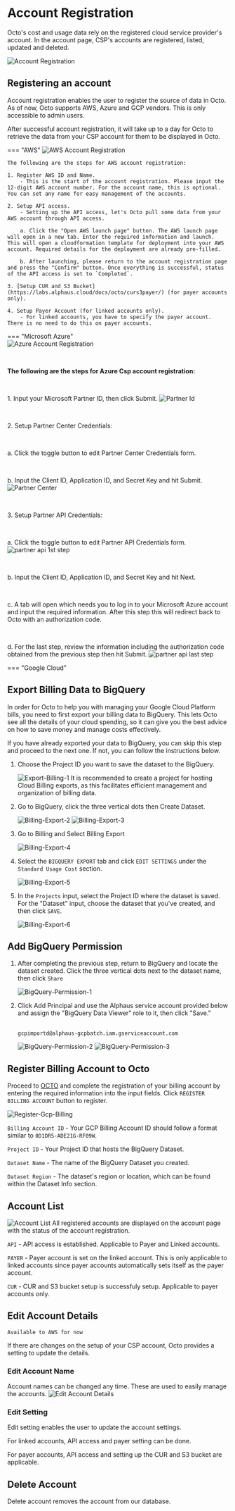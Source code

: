 # Account Registration
Octo's cost and usage data rely on the registered cloud service provider's account. In the account page, CSP's accounts are registered, listed, updated and deleted.

![Account Registration](https://lh3.googleusercontent.com/drive-viewer/AEYmBYTLM5YNrA_zbqxqIVvZ1tjs4wZB-MERQiUAI7sKPqxWAuHBChlD3YnxMAbbQMlEBZAM8JPvZaYmQqU6ja1UNMIjYDlcpg=s1600)

## Registering an account
Account registration enables the user to register the source of data in Octo. As of now, Octo supports AWS, Azure and GCP vendors. This is only accessible to admin users.

After successful account registration, it will take up to a day for Octo to retrieve the data from your CSP account for them to be displayed in Octo.


=== "AWS"
    ![AWS Account Registration](https://lh3.googleusercontent.com/drive-viewer/AEYmBYT1LhwmtZZBayUETNbqFOowbNMytIljtocEpHFZGeBqZf1mElpOV9Xwl4zMbKZxdTRudRMcS7vKlkLJUNmSjiTTUBl8yg=s2560)
    
    The following are the steps for AWS account registration:
    
    1. Register AWS ID and Name.
        - This is the start of the account registration. Please input the 12-digit AWS account number. For the account name, this is optional. You can set any name for easy management of the accounts.
    
    2. Setup API access.
        - Setting up the API access, let's Octo pull some data from your AWS account through API access. 

        a. Click the "Open AWS launch page" button. The AWS launch page will open in a new tab. Enter the required information and launch. This will open a cloudformation template for deployment into your AWS account. Required details for the deployment are already pre-filled.

        b. After launching, please return to the account registration page and press the "Confirm" button. Once everything is successful, status of the API access is set to `Completed`.
    
    3. [Setup CUR and S3 Bucket](https://labs.alphaus.cloud/docs/octo/curs3payer/) (for payer accounts only).
    
    4. Setup Payer Account (for linked accounts only).
        - For linked accounts, you have to specify the payer account. There is no need to do this on payer accounts.


=== "Microsoft Azure"  
    ![Azure Account Registration](https://lh3.googleusercontent.com/fife/AGXqzDlaEPU40RTOAIm3zoDyfyEKNlwTPxhDSkJMlKJRZlM-q8I57ni710BHfxvpwrZ6-o3poT-16sLTdV9TMXXpv5V4E-VxoP4T5NiCECAlUFVRropPVM52t-IkogUR73I3SuIBLAjZhKogL-DzwaU_i95fZI-lyZpKS_SJRSzgZg8nqEtegOziLvE33mSuYw6mxgDX08XypfLUbrRHKbxSzgTAWekqkjcNPT8d9B915Hrg6CchgS-vF1ZH7w9wQ1gC0FbMIYFdRXW29s7uY_ysEveP7K4hEXCF5ph35TijuIN8QtCSWzQARn9bck4gbbhvLEFQwR_vdm409kTZz9da-Fl7go967jvNZqVR_FLZUw63YRDJKH84Atn7Oaw4o2ngcP0lZOg2_-AfucbtOQmptuvDKqwjIjURlzTEAL-UQZTtNvZqOMo3cv_-16HAB2Ht86nObjuZr1JndY0Rhip0UfC-9L9EDxNhxSNdEXK0e0O58RJaV5HpQIG7CNKEQv1kJ1w5TYbqclUA7JEzqI5GU7JrvaGUWISg-IA36EeLpsvPQ7_1BiG3aDPt5yPN7D-M1hQCgY617KGlJ07mRlsvdWaYXmGEkBcHbpWwjDT3tI0BsEYecY_AE-NhciwLAq5dcWphqQSZqrS-QsFQPIXWiHCBI8-NJWiOYfezdQJ_1HpIQ-puTT-pvtrQu5x2q0VqQjZ7-kdfSmaKhnriI_BFqbzlyEh30m7I1-b95wOf3S75LY3Z8yg0bzy37FURN8qLWksKuKPBJnokGcqhFWiro6ag3vnmSLugmxFqlZv7KRe16yZ-ATaOocF3X-A7-XDlPgdtv8g5c7s6YZ8uWQHGbLui9dnWKV1uoC90i7CpBVnQ3y0i2SG205MYJI330Tp7Hb3TJsZ0GjFR_RACq76VA7a6xEzcRnN2Od7b5qD42oUUqrcB1xx-x8utKBlXeRd25ERYZ3A4Qyhq1PvtmGlM2HsqHzd8Nby-CG4sCet6197T0QJeKFYq0H1kOQaVX-KKeDnnUpgNgwXyrYXk_mKP-SzaP47EHkXxDqkFl-pB4XfESE2vHZbkdUqcWiue9pJJgLG7t6-ptm0zgOElLnDdvJj4YzFnPQ1joqodJEeb6a8GdAWX-71mqPyQ3JfVIs1XFB8ELiShCRoTgD9cAFhIayJWsRrSulN6tuYWc7sXuTvqac4qt7-h6mLa2acN8zNr2z0v9wBKuAobNeLDevLXb4t9WYYFiBX5AX6kyNYDu6oNGkDfOqHK9jGwxCHP0-hnNIXriCk_9joB1GLZ7NqsX4Fbw8IwhW7ZPNMLopBfPw_8-1epP5UyEE9so58eBhX5raeuekUcbRQsXJxcBaq7QOlMisOKVs5e4MqqQBvsO7YwpSah3NxZDuIfvEC3mkJmI-Xj8qukA6rLZW_Op66IchYXAC86fhXJbPtrEFFKCKEjZ-61U8urMEiXPTS02pvN5oJxBTtoBQJYd9ilf59bLMCgbDCfHGO6XaeS6A2zjVFSHPhBiben3QhotkaOOVrmrBORDSjSSRyMzVQ=w1870-h959)
    <p>&nbsp;</p>
    <b>The following are the steps for Azure Csp account registration:</b>
    <p>&nbsp;</p>
    1. Input your Microsoft Partner ID, then click Submit.
    ![Partner Id](https://lh3.googleusercontent.com/fife/AGXqzDlYOT6I8knCl8UPOZ7vpvsAsVXwnsRdkDVEcYeLaHhxMoVNWzAKmRMDB3rXT-n_ECJ7VgvBXQVuzkR4vzZOZHVAVJ-P6Rt7S8L17ePifku7qW5_SavgWQCRIjjKwPNn2l2TDdlVq3MLl4oXdagr-Xd3V5IQfuaC37IvUEH1vOFEl5nLCOlFIuAszJVYTn1g4jH7_2khG5tSlkcknwRil0vwsz5ylN3jrVgkbdUEPxfkYTLkgGeVqZ3dCUxFGWX2BXGrf4YNeAStORFb7Cw4Aqa3SNnuArs0OqZ7P150209KfENbdE38jObXGn9YchjI5C5C4ZgipBklR97TzBYsDKZfnqw_tGQaDAlB_7iJosq7tiXvw8FeWDSkt-p0R0_AtYnJkVf5I6sgLq01ebBJN4xx4-iMs0Q0cAdCwDkP6llQv1-wVKdjdXJ82xGU1L_94wgj5noT-DwDwXl5Yvc09qiV10KiNZqo3xvGC9Z4dOtH6Jd8ce1CTf2LvRR4TfoPFPBwDAGMNy3cktf-QMK86yJKAdH1FPZY0eGiRSAuxTL_ojfqxwDNUCIDtsBc1a-MlDZYhVepnb_Z_9x6Yi43A8rRykPmFnfVoJsLdLq5e5tmQ-V1RoQWWXaAebD30dBzgfTENYK39Lg0umLkCWqRYNdy7ulIhdCbcaBz6IL8yBv8YP5Uk_zht0fQjvUIDBk7DGYawz443WxeV1xRrXaYClTqXJHTaaApKIrO-58Rh8tF4xR2Iq0wQFWiP6cjA-esgpSAiaJzrGp8KmtgSF40oKTPmRc4eF2SzchzxQOK8g5o10LFThlyK48NlqQxp86uxiY2vVH8ah_b-rHYvlxhjNvKPaaBACVdntwCkD3Cx6MS8AmTXqm_DUGrfgrK5cWpezE7W216255-bTuRnkBV7WppdrfWew0pNqfDfYZQc04p5raMQLw1KAuDoLGHOk02Vapx9fFBAtD5HqyYg5Ai6k_0k6rkbaKHAxhQtgbRhFQiTeqxjPY0ea5MN1v-kXiA1rNcqdW1T9TASHOeriBC-d0heLLvFjxEHcHXXBaYG8CqxpQuu9Vd0l7EipsBcjfcBgOQmPoD-ehZtj8XHSClJ0HGl_vuq_9F-wAzhdQZLkSMYptuRY3a47jk8QfXqYMTz19qGu3Umf7rHgFXWTp5w-lqiwQM2ozdLf1fDauW2SMIrei2GtJ26Luv7t02U0akiuHdkG_x0Bp6uvHptAhPTimqDbZe7CA2oQgiqCFzUU_EvXj7gdA6axlDFAiqvTblVuXNp8gUTgMFyfmpnoaoEQQDc08PriJYVpV3R91Yup-woYqm6gulLhhTRpkMM_EQGZ3ODlcR8b9N6KLMUVaqisw9umR6bu4T47O6-hZ3MfzP_nRLPfv3U1YnzgRRYvWX8kcgOC6qJaO6wvGfz91LMxmQ7dZynUoWt5KqYBIWMlbnZI99Vk529kDf-yR67bqvgWuROeYob0W68H9ZFFokmEizDevSWk6sLfLKQdS_qt4yPl1ky5SWu3epn-j3JnkPkOyqrXb5J0jmZGw=w1315-h959)
    <p>&nbsp;</p>
    2. Setup Partner Center Credentials:
        <p>&nbsp;</p>
        a. Click the toggle button to edit Partner Center Credentials form.
        <p>&nbsp;</p>
        b. Input the Client ID, Application ID, and Secret Key and hit Submit.
            ![Partner Center](https://lh3.googleusercontent.com/fife/AGXqzDnNgTo-de55bHAR1A2Y3PEbAFVaZPMspQrIUCqejZ7cgcpsdu5tcoArXkZzg245OWq3e_6mG1-zhyAxNTyvEm2hlKEXKVT8SyQOfoI952yDCM-347Z54rcfSc0z0Ot3HxtQ5xP7Z-X1axKEMWUN9nAHRCTmRjmhxEV6KhHJRd7reNOuiADgrKG_YKajruhyLnU1Ejfnf0bQcsqgbCSnM_rUpd6D5vg3vdIYioTsbsjQntWvUsO0-UiXN0-QCNPBAxDF_xh6LuWny1zSqRpZoJqrwZ4o67xFwFS7pAULa77j1SZke5I4yPpDMSULoyPlAGdyOCUanOQzEA5zlSjc3k2HtUo1TxF_ENZuKAJcNvsNuzKANteYXR7Bq-OwvHMHxPENbuHepdiHEr67Qim3S2pjxczwUgN93ZIcpYJ1OZp8HJH7h9XFuJnaJNBqHiz7N5HbcPamNknjt37NAvfgwR78xJngD4AwTgKKgCOejm1EEEQkv2RO28PNyAgzkOgOn_zfBkuF3BGA5fYMOq4hxdFwuVsm8lcmBiqa_PkcdMJKZ3mn9m2ZogSiHDGt8vmopCXolFnENHTbKjAk9jOpcpgKYp1FudpTIPO-tlk8uKKFK-iSbMy3uoP6gVmjCiDa1IyBSIdPISCAiXN0TDMrldZ5QGDwNF-YzL3uMvInNUs1ReLdYkeorhjDxJd32NZa6iXELogIN8gYCkbLxsCcVmi7V6W-RdI8aHDPRdi9i10nWBh8TfJPJEbJVc_9VeRy-grVv0dWfWUi7WMUsAfe9QfGnQ2cmcUK1K575ecRZ2tq681te199e9_1ysY6Bdi04AirYxREbNJZ_p6OH6uOA0LVU5NdcJ66QsuJy71AQJldteJQwDXCE1KT_5e33eYi982fNOQkrkMb3SP60qLxzHWy-HHsbnvEGjzSDZV8NibuzAHi6LocNZLoJfbiWAT2Uz0Ms54kn_nbUFLMeTylPmdt07GYVNABjnABFyigAchJjUfwMEvPlVozeRgsoopt3SAFryCaE3jAD_bayvMiBIFZgC-S3VfJ0PdCxGb4PmUurdr0F8szUXJv2hRWKbgMGtoPPTKTIW9IyoUudEjYICuNkE1KaYMa9TDs492y86q6dsv3T8VEju9Bb4JsVCRXg2M_0jvCIHJuOmWBpwCqKhq2VjzLg1JzybSz9GyeeDXTdBFiehjJDHUJ-szw-FpopvVudth7cb-SjvKqq9oD7DgIkeKNF3zUT5IlF1VXdQ7hi2ChUqDGQARPQIWihFQsIaJLKN2SyfkN9Y-FFsMzgE1hDfsXwGlcZfWZNjUOkk4iKChG70KCGmIyji0cM061keFkREeMmWXXa_ZT4_ukEW1sSN9vz0d7FRCXF3POnTXJ3GEfcbvR4BsrpB8jKF_GhXLyF2P1HK4w3OnQxV-v1rquwrimvRuuVGcnP1TiifC5Cqgzg7aVI_HKpmyRQA0sUNKQyFKy38Up8apPdwOU60pkk0Sg3dekdDeDcyVoRJiob718hjFGMmriSSQLz94OKS7CMB5Q-vr_-8k=w1315-h959)
        <p>&nbsp;</p>
    3. Setup Partner API Credentials:
            <p>&nbsp;</p>
        a. Click the toggle button to edit Partner API Credentials form.
            ![partner api 1st step](https://lh3.googleusercontent.com/fife/AGXqzDl13yjW7Qhf0I5EC16YYLIAyQOzRPO1enO6Sldfkl1I2ZzAKUphX78kxjsrZ68XcCvkozpqvWBabpjLn25578EbFl01wq2m2oJSNG-96EEOcanHg4Y-XrtjwzopvQu7tiSQaU7v5CuI4Gke6lf4piXxQsYGuHTCQ7HC5vCia-1dn2C--lrkvJyl7fvTutNfHJBQoXNwjQYyvhTbzHYV5EnyvspoPTNyQ6_HWWy9I1Kx7eRBqWnqdGgZ5a503bgMfp770GCARjbIYHi7dX-duqFaKN802pzGfuIJwViUAEEHJh74WKDsGPaN5uoZQvKBPFq-3EXH31lFUYFe1-Zhto9imBiv7FxD_JqnrEGQq_Ee0CNkcxgxrj8RWNTDdRP1ni6oL997mo2AsRZEXHE8s1chSWT0Pj6HTSL3kBHnS1Ax2PfxWaUOmd8bIs4Q2M8UxNhRiTFb__ZoUj4zt7TeML3RDJfB9zVj4akh14AhfYsc5qPyt9lriDP8NqkOmg7zg6g8sUf3ns3mAQA0Vleo6GXiVzozr3NJX9lz6oBLWoWm-ocXJ_oSFwPL-j-gicHflCeDjxCuNRF6t4jw8LuXtE1qthOjfDlSY3cfBrhUQeYZvrpshboFWrRxSQhVckv9e02FwQhe3tO5_mHMN0GMdvUQtaKnD8uNhBEkRiAgYxRt0CINvx197v12mseZ40XgEafsoWl5K3r_2EFBgF8LZMG9uxsYm9ncHNgCZuytigIVrKt8MlG4hKJmKMsyLVtLcGz4W5k0j61_Z3qvn3O4nxLYcehHTY18wIpnURn5gXTZA_dW0dYjztDnShuGQQzptw6FS86IYknzUsTrY0OzuZFsG7iQ_TwwMsLSgAuypw6m-ht-7pNZa4lAdy1xnwDi3Ciw6H53bm5Ix-kbROhCS4M-qwiNdEW2Tnec19JHf8aqSPC8nLqQtqQVfeEnit47XJ7132Y_3xy1KBR_POXODkJWjAgmLbRADFn1phEWOvrcsQCRABIvakzkIi-Aw4WJqpFer_ZnhfkgY57jLEkdtK9EsV-zeWOhgMgt8e06xvL-Pcgntsib0iLPP77NofraNYC3gfJTNENCWMb3-KswkCUN4o1UVxGSK6J-ZDaOZnrhq12jiKnfYGrlYPBfvARftAJC2Lrfi5xfhSyoaFQnNWcYYKVbAKQEeKRgbWOQhJbysRyQg2f46ZWoAs5UXoXcALNZfBQg3B8JKHarWt5SdHN7irwryn6IAqfrGBbIIWG04MGQ7Ikuuj2KRDMToCO282XcuGVpbcQ5eaxLZM8BrnIIjj0TU18gSpwrzD6bku4JntW0h9ZFIkHDiqpcdwV_n_C2VQ5M8sDZ3WsJSYLQRMSXL2riAA6rgExuhE7hmCU-epkchPqrfZe_gcjv1rmc9Ug-YdReC2yyByC2jD9k1suxUU3qNZb1LQJGLqSw4DlQXhCeukxd2pYK33IDdXQiDMoD966U6r2PgHekYcYA9x00nqtYIqNY30biFvN1f0mklkxeEGzmoYreviVMA1W07ywN8jQKdyA7zlA=w1870-h959)
            <p>&nbsp;</p>
        b. Input the Client ID, Application ID, and Secret Key and hit Next.
            <p>&nbsp;</p>
        c. A tab will open which needs you to log in to your Microsoft Azure account and input the required information. After this step this will redirect back to Octo with an authorization code.
            <p>&nbsp;</p>
        d. For the last step, review the information including the authorization code obtained from the previous step then hit Submit.
            ![partner api last step](https://lh3.googleusercontent.com/fife/AGXqzDnCFFhjXw0_88U14caSxX3LWSELh5zXhS0KUkevE2AucdeLRhEjI1EhCHorBbfOlj066Q67e_-Pu82ZxWTr77ibrYTJ20Iy44uKXoPhQ_6vbr9K6BAcJFjoKxAMjc8O_ZfF8Yehjzr20hbLppkZd2RuVF7x01C6i9EX5KHurwg3ZXFsdrVACqwX5d8UyUxxYvbqkil3WqD7HTEz-VongsKSunsQaymctI3teyK04wA3opKE3UVavFmEWQU0O8P5S9hpf3vCZbhbgsv7vG5M6-w8h6inZpyGq6VQpIiEez6OZ6R5uzJysCuLUf46rykkmAPWGHSAVI5omIVPC6zxLLCw4cKOP-n4Fb0kQ6s-ZaH6ZyLZiGqGZj8Zr5323vcrl2g82D23Qq7AvbxxCwuUwKUx_ZvVrUm_8zpaTYXsDNriMcl74pd1rbJmfd-niWVmHFJTfazYHX7pI7TIBd3zuK9XSJIWcqB6j4NbrSQFfLDPCCiMKeRnXFc-qoxLDIPRdKvSNHSrZ276ieJAj8sFRe9vwAnEuPCYMMZJrijlvcWFA9emUW--PcWJujfnTOC9tsGd4PPNP4xvHrOTbOb6euW81s2soE0YBhQlMlZTVXdnkNJaw01Fx82vwfxhit5PJlGrCSJgK3Y4h4yiVSagedmQxiOQLabWaaSA51ZQU1BCatHahKUZoEbYTRZVDkNBJd0ELk75yS6yFWjDPkltk5vdJmhJQe-ErT1A7LCoE3NJBiUmKQQ7AkMhahX8jipMIKVc2HdntA0DgfmLdxRHfMPdfe-OUkXBa_92wGPZms_RyEZrwBi55LFXDBUT8koly2UwflWwNWqGXYKmP1xrnubf0kltIepebQVg7xBloUKe0r_MjBcOO4c3gZiFoEZLUigV1QemTo-9rXMobyY0v1pOKX9t4V_n2WCiqs5GsUBxH7y9DuJuGBB74bMDSknGBAkKxlNoj_ykYa4DMy_Wz1isZl53nPGNGiYq0xq3seq61nJYapw31iFehG1rCk61W-SSgOJrG24P17v9q8y0BgpNFhXepoa3tlk_WRMp5sTeCW3qtJIpHOPCs4RIp_lNdc7Et6wUNpsMagrFPQJM7szNmmlmWK-cjFsCtDZ2QFPEZIfdw7lHLtKn05wfxpLG68E5u2a09RWGveaBKrbZk8TZKiPjIbhfdiqbGI56dXyTfWeK8TwPuQaPQStBI6XAUxGjSn2olkLCUz5zFLtKezwbOT9sWS2hwIRcvzolbIHCAtSe66iXggbONCtH9gRM0otmFURdwKJPeo9Su-7V-8JfXIXl2BE-EE85YyRfptb78LHuLuZXKYICf_CMdDeX1oIkgc3cWFQSiNCtDLJ6n53B0GArIDQ54H5rX6GFVXEo8nx8N4bSxDt6ljRX-bLbvm-BVTumKBea_143ve9pfXKSnai_jV4TZM6XtoyzDrE2Q0Z3JE2si7zdo78wJYcFLoZfkLAOEJd5GWwENQXozInSt1j4mKdwrkB7kdoQDax6frg_QTXJwCChNiwmyJxzj2W6ken9mRfGvQU=w1315-h959)
    

=== "Google Cloud"
## Export Billing Data to BigQuery
In order for Octo to help you with managing your Google Cloud Platform bills, you need to first export your billing data to BigQuery. This lets Octo see all the details of your cloud spending, so it can give you the best advice on how to save money and manage costs effectively. 

If you have already exported your data to BigQuery, you can skip this step and proceed to the next one. If not, you can follow the instructions below.

1. Choose the Project ID you want to save the dataset to the BigQuery.

    ![Export-Billing-1](https://lh3.googleusercontent.com/fife/AGXqzDn6H8an0vg99tzJA3cPtoosPOC1JFuX3vvicKF70IevOFBjT4yynOXtvXJ7y-M-RUGC1nOWY3iqC5WVrbYwB_9VgPvFVwpHbrALhwLS1xGCXft5sWZluuTm1twi4p3PHWKw9FjH96Jy_c-TsLhL5rCX6oxYn0VFdxBAcjz2nSKO-bnF9MZ8kN_MVK7o602teGwGoypcXU4kkphMVH6gfdri31DsRRshLfBbkOtbtL47J0BfmWPM-e2hiDEDRhGJTMwbDBPcaNehYfF7YyIlDMb3VQSzk1unZ8HYx3UvtOpUWS_f08wteg8uFZPjG9PgiF8qXDo-UYugBFDYFnCUUZoI95n9DOH6DEf3Ygc1QhtuPT003PdcJfUKBQDIcuiG34swQ4IN3sdNQpJ2uRDmrly2855u2d8MwI8j85rbsH5IxuQM6tmAUlNdN_m6FV06dsalUKxe9DxvLuP_1GUkpd8HJWpig32mySlytr2ZyQFMkOIZr5cpNZzjcFbTT4dH8U5qiDSf_XjZQlWn7IVBrXSuGE7FRnuqa1TpUNTKjncbCnA3UlV_LiHu4fuMV9Ey5XcLmb79xeLvCMlMFYLc6WonHxXBEK0ile_GvncqHyu-A3ybklGAE5TY9Wll5evbop9Mqv_rmCnJsTcLQ_12fYyoJdb96SZ-H5YT9rIM3rgb4SKZkC-nGo3zlXuhiKuIEoHKGlJLKJtdkoTQTul28njsGVYTXkqgWkVQn_3-EtDxB2YfS93tmIZWIYq91JTCSfL-OpeGhSFSm7elCTxxDrrOmu5IhHf_wv6oMSB3WLmGgLdq13jiwD13xFqQMF-ZLBMV-huynuWQOSM3f_sc-nTDwgNlMT3uMjy88MZtAK9A-WrfIvb7Nrog_1DC3pgap8FCkONWzUFC0ICup93BqvOfqi54g6oOKmfXaJfK4nVPwKy3o1AaGPE6UrQTwZQGupEz1c_A_c7RlbXlBblOTyDE8xeW27WK_KV6EryfjCtb3ZxEQHTdyPX1UCYOKjSBFue3FaaZ2dZJhAnZ7xmJyKOET5KtCxCdkGoGswlTmDopKE4qH3K2hOwIhmDNIdbeYGkTeCLVjFg47R-5Dfur5qlOu_-UQR1D5nJa9ay0O40HgIzKxDgDUxgJ3XlAmGJoZeXmeAuvGWWsI75Gj_KTiHjIePAAPGRf6Rxn_qBxveCmAkFkvIoCuVLB9c3_VZoSZYriVtSkw8AJf4UNsPdy-brgsgUx0VEUiZz50ZqG82MP0aq8wP2CFQt8C5G1OaB4Ob4jVVo4J7C240j4nwfbLYzUQ2hskMrC0gWNPKL-FnDoaTFfv2zrKbivxgwtqQMLl-KGpAVxh_345u9j22-TidjH39Su913lPsEuvCligP9RX-BQbCkU599b9HKwjvNxEZvlR0tVfrtv3FEZAufaz-eA1FDxgof_W4NhkCDxFFirDvUf6Je2PPMBQMuGS5XbsXoA652tVwwfSB5F4L1CrSu9BXaD5NtxFxBC7K9SFdXXS5id5BNB3lOBnJMBhhnHBT8jfkXrO1MSGYqCflKkoZyzQ3duurmdsH6Mck_InE4GPnEEt0QBFBKk7tVe38tRZVrjFY6eOSdFc2u-Xm1A=w1920-h904)
It is recommended to create a project for hosting Cloud Billing exports, as this facilitates efficient management and organization of billing data.

2. Go to BigQuery, click the three vertical dots then Create Dataset.

    ![Billing-Export-2](https://lh3.googleusercontent.com/fife/AGXqzDmC7NneL1RLHtEn0PoXGHxZsd7NRflfLW1JMsHRzUxn8MeBZvapwy66wb_Te6zdnk_lYy3uZSGoVwFUrYzPzLHj9DFTq5xp41LyxCZsATXE2LbKx9hwh8VBUiQFA_5acL1vOkaC99n9hkrrROb2qfhKQ122MpBxEolUu4CFyFQ3lSBveeLy5ySYpaNUvE1RJYALmBRy3TCMTRrfjzL2RI_JzgRiravYwVb0CZgWbEbZUqLW15OX_u15BEyJRGdyggW6cJEKmiUjJC0FfL8qZzTpfdHR8honsBjs6PKSKSB67RV9CXdawnGDlgiXvuYIcYT6fRdH8iAZDW8CIN6dcqgEarKTqx1Rz3fqKeRRFdu5WJOh_cHNoKAfTdK5NVtb_54gGtQi0givoXg57GGRxABunmGl6DbXu2CrA-JfOs4GeMDWEB7rrYi3ZkpG_MNnBc52yiel5m4SkaxfQDhta0DZPxefAV9uAG4pbvrBmTRklmtg84txl7MAVZMraNspNLjJU1vglSTiPDxZB1E0ElBEshA41EHshTO0wfUBXTO96SgSjw36jUXI96r2wEkt_l6qUdWE6DY6U3Y30AhWqq7rYwtHlHaztbSEZ1sDUJmmldDHHZ-elvsNHUmOvwl9CZCvL576Hxwz7cvT7Ya-UCKQ92kqMN6c4e-AnT735l9Yv5lpvsiKP_mLVY95A6KEH_HeyRlKm_9zsu3yOMDmNewcAQdcsU8Ltia1D1du8IFuSZUq0QHjnNZzdaQr9BZdum5fbqMjJ6Dtn4F-VWZWLbk5ZzfGCS-DLCddJQdf2XupqlDmkIBZYxJRv5k3-xWmomTTYXXH8P1ZyK41h3SrOSkEyX9s0j6foEvAqBP_Iqgoj_PggQHESoyxGgxdb53rv_8UCzerMhi4dIEAQ7_cUoTKpKhHam3ZIm9QHFWGk7RB7_cGRIprfUUgK78-l-oYKeuu6jub8FlwG-K1r1kMFy1Kgwz_C_vD2eI8rr37H2himGHK3ZPWkcU_J4GmBkqEuhO2IrDgylPzcIO_ONImykSNlv9dC_kpYikv9BZUgFwOLie2j8vYyOmUkP-j8iyQJZ_DrbmEjMSxZcoNWeHrpUcfhV4LS3Yv5q345G9VERSUqXd-506Qd2z5g01jKAHAJlIMx0_TgHZPz3a62tns3mxipXBPTPSQ14YJKnP8M7-e5lybZcszJNhYfmHdt-FFEfarRFCbufwCKHSSDWIJfGuqLlaBBjqr7x76dzi2RkFwbkZhva9JXHcZ8zxtHlKQG-t6h0M9mqVL0WqGsS4xJMSlRgTRfucThXZAC3rPypcO4l0uSKoLtux7IthhRxGQ6Ot8WtUFG8nsMdN99KOa5XEIbUA9Gt6zwUhuIxxifUCNJcmY2OknD0CIhBxLfaPeDEsL2mncCc7SZln4CyWnj6iRtbZgCX88FbEwhMbU0ei7n2Zr9NhRPyvdFGcYly6l6TxzDS5Z8PSZ-5BWqQbnM78LQtCINJwMv6VQ3bR2jVJrSk-wJfaxfjjBdA9-U8SdVpzlUWMcfOecMvXU35sRhLYB4W3_PXfjlrGEL1CBFgWKu4pQ4RE3guYIsifsTdAyLUY88zDbyBTEr7V_Bm4=w1404-h904)
    ![Billing-Export-3](https://lh3.googleusercontent.com/fife/AGXqzDnhmeQjBHKx1oo1QU6Y4vlo5N23ZlOaN9NOCcQ-XmChL9YnuSi93CO82aNgu1YfoPfaRE3MTxAMWTeaCfekFclJo8e-dXKqG6IAFYKULmtcYknHIfFgUX775zI_9bjhCNj49I_XYNrnRGS07xvOAdxS-Fp18QUFvCZt-AUInMUJWZmSAiKtvW2a2WiqT3ZZazywqhVcUm55rrcpoh-91509w3SPC2ufh_Pz2gvs6x6MAGVzsVbtV-6het5dLozrbKUkab6840k3ZlsBuCZ66i1FqALs4-JpkIpYzJZ92ppTE768agdZutJckuNS-wGjyhdGRGyWzkdy9kpT5yifj6HIDka-Wqq4yf8h0hdfFMuH2tPc3lS3EhvhJYASceteLjZzE85WUnd4nHhUY_5VPWHdwNI7U7z7q6DtdPNnpBLuo4QcP0dxs31e-1yC6tdysakc0obnLgy2HuxoBbQmManLwemQPcHs66BdO2lPWyV_YRWvV9WR0tlAxH160-Xl5IdZO6C8Z6iVDUkJEEeY06_rhIFlsSQT-Ae1QkYwmr9qJmMxgnaUF7B7ikKbNu0CkPHTniTMTS0lVlLRmHVld1TGjnXb1yVzL8CgVvSOhBT-8zKC7Gc-i-HbUowDCwzKCxeP4NvF1V7UuIqQenRh4jxRmVGnXoIKyD7KatMyXPKmEFy0G9vcsCQQJqMwBxpGyZpk4ENY-QNGFVnU0pNWjC91ZADKlIJ1KuAhA6uHxO5QUV7Dgo4tioRZ8HFWVeVbkO8iYC4-D9eyxvjiHF04FnNr_UA7axt6rQQeZMODDnyj6XZnibf8Lf0_LZl8vhBDivekIh3ScoXTaOfoYJqpznXdzxCEsyhupIC6tZa0qFunKURf-3xrRkqgWwYU_Yk1DE4YTeM52Hse2xu6JNToI7BM2u2r_l99iOQwuSz8ArmOB63IQdP9RlaNgIHzwwhnOLmFGB4lpzGpj8Idnuy2_8oqMthfgGC6H3ZBn0qTz6XVyAQLNcqs0e8HuzSq55Xlwz8u-1nBN6rBlQwNAo6jHhrQmOhBoLOnM4_gXCABrb1vcl-stPlKZQcnn-z1cs3pT3aZpF8eeNdKYPCJwQx6l2gUvKKBkXIdrBqb38nc5CO389ed72W6OOua2dZJ3HalattkvwiS8-rX6_QIBAtd5lPTUZLt4QWIDeXOy1p14wvZO7kH0R4b9ID-lnwC8wG-S3pefasQcd7Eth-qViCIN13Nx4niEb1Q1bYckubtNNUmsRWRK-HOQfOzzYx2cbQYt0-q-LXr5JsBGEVLn0JIUdMxEdSoQ2AWwXsOwNOdpk2_4qsWERPMZuv05EneDpc8ctpX8Nernu5pDa9tk-yTcPxvIlXfpAWdqZ-YAT4SG1KC-Nh9-M-3QoqZF_gC17jg1Cty3Vc7Cll4ZPOBpRDBIX8CrvFBWuzhQqiRsVrRybpdUZfViOhG50BMKY1N767L9ZcaRpZWyREeif1ilojEP1BKVPtUYy6xiFXDy6E5tdL_tP9NiT62E7a8DmlDUuoSDiLs2Zv--7JS2aeSYyFyWBKT210VizDvOYzejpNM7XQ167Fug2tcL2ka9C_KP_Kk6N2XgeDnvj7ODd8vLvdE=w1404-h904)

3. Go to Billing and Select Billing Export

    ![Billing-Export-4](https://lh3.googleusercontent.com/fife/AGXqzDkriAXDyAwlZFrZ1butYu2OgjG6nkrBBYfXxBc3khypm4pYv6wgXv4T2rFrSA_4VdOYjYqqec0HH61gZ3ZVw7GgbgsyUX_nBa5-0UoP77SP64GozS3PpYjpfE3oGaibtYXD-_3J8MQNYW55NSqbVqeS4lbNTOAcz5YYk3PqoYmU2pEba6MqXwHtWRJ16OLhxlIqU6XfE72nXhrn97ICxBmoDT7BrUKYhkCbW4-1zWfxtyOB80uQAYe1rEampnM0vSQ6fT7lKGh-kxsIRoFMLXVEQ7Kffsc4pUb0B-lA_b8JhGgMQiIMRvbOckuBtiZJDTUSmk3snnLSg733l31-wdkJjbhuCGr-o46atD3sa4jU-g8JvO3rZmnXymA0Km8-G-CzIHBqrFk0Ut-qU8GJLBrdXzOeLIz92U4gCZiYftM0coKrRKlwAlEUjVaI2su2cLm-ZHtTepwORbGqK1qnU_gyhvF79tken4qRMuOuOGA-OqKX4nHhs0b8zMVyilSX7FVsoNYB7uT4Ks_KhDFcMa4aV_dAl8XTkw73Ezty9F5gkKx8sRC9liYDQeDyDmULwsH-hgZBIp8vn7iEzX4lqYxtUn_hjhvP0oIoydFr_eT33Enxx75WtT0J2UAi6qOy8KV-kBeo8UhWqHb4U5DMQTXMgvcnwlRTrk0ndHGSQBsYwggEasH6QiR1-DI1ySusO_ChgUtv8Eme-MPoi6AOsrS_3J5_bQC1cz3JG_cny3Vv-POb5Hyzg_7IZV1zJabBnQuqrfx_VbYc0BiNSJ6eNYwxJvb8Js_r_-SilyiLVFWvn_ix1LNgmz8NosVnq0rXiVlydawaY0EdZR8r3I1WLuq_jGtdZzw2qAgXd0wfqSn2BNGMCnvKyo-9IuaL0ZGhcEScdfpDTfUEvBTw8WEtZRX9VK3uhZrTftaZLbeTkC1WDkD7nELF5i23Xrab4rbYN4aKZMX74X_8s9T_14GaMH0bYVWokd0Q5shLHA_srYuyECziveZ4DDlZ4yrvh4QwznEdGZAL6rKhyECKo4K1giUmlOQ8WtJ9jX7-VRxeh4FAnxUrLrGbVwlUBMCwHo67LXxzDr59QrPG3lhdRrBSPdkx0JVnTexsYNmwcxD4OKNDY6Mcz0PXytMBp2w76HefmKPwMjVUmNbqX3sjLZEVdXzI3A2-b2oNOCc_5eT-4bduJQJ-MirxpLyIbG6CzvGwtrq_zXZQYzfkmo0Z2vte7wkb_8Xlu_OKNi-P-qEcUYgFB3NUFcJKtEZns1iO8UTIoZHnQOXSF9u0zq3FkxMGrSAJeep9PUd3hgcISf5ECLL16_zJfm3_Us23_R151FUPCFa0ZmVeP-KRoPOchtruiVaFqU5WXxwyb-reparwhe9G5Z3lmd8drj_gN7TgQo6tdFAG8AaXdcIlkd5trNZGT9WLTlR_lkdiLXT6mD9-Vxn1U7l3DtihEk_x1Z7gKdCzaOMHRHZeJ4k0jiUIKEEA1EfjEueMEQUSkOR5KbyJcCFs9ddwLg2xu02zadf-WzJIMDcY4thRfrjFzcCFmmpkYUvrjpW5hAIsyJEDqOTyUV0tnJzgoJxpt_FtV5IeZ6vnBFIC93-WgLjq48hLUvA=w1404-h904)

4. Select the `BIGQUERY EXPORT` tab and click `EDIT SETTINGS` under the `Standard Usage Cost` section.

    ![Billing-Export-5](https://lh3.googleusercontent.com/fife/AGXqzDlB_c5Kg-TPFY8YPjOI8zDD95lSNsGvikpZJ61tYMB26D7bCngQkwhGJMSAylbY_3MRhyc6UDIDUOrdcHzQ2Vjycbwo31IkFHjPWZMJl9rVGDeZIaI30T04Atj1Jfuf1Qk3qWz3gJT24AwxanQsVjeU4WVgEul2Hyr-d88MmywXek1Mojnqe_dwB6AfJmbeFJU1pxdMMlLR2dRMlhwc7BRPQrSK3pk4fRq4QVI8QOGCyyev75D08b9zMP4HIxcG_kb-TJN737H7M7byTVJCbce-7qfJmeRxPGLmuavNxXBMTBWL97OVwSyaHh-on7XauiWK5V5y4fqk3MMuM5Bwv3GtuyGVjDjWUOfgvya2Q_m44BW8OK39EZEaX-xK7i1OjGg0bZMZcTpp-y2_pS8Onat8xnd0fBaYK-_sVqDAFREckcY3uXY220oXWsSH022qHCh_hl6JBD9Q5wD6N-Shjjy28if0iADBn5NNM4ptT7bMCVLD6DCHdg5Xb2UkHENOuB7RlqFYIPy7lDOLvvJO7fetuKvyXO32r8Ys-XDBB98g3MAGCzdS12ibUVGA_rbCTBJ--zbiGP0GzT_0UcpM7abG8kkCuJ4Z7xgDKurkIViIKuIpvv028ZALDRhMJ6yDLPKh6LXXVTiZ--LWWBQJuf6V3ZDqnepKkRzqZe8yDEbS4RwYsgCzRpdvlbHYGrGdadgR1uaFM2dgcOxU6W31eTm0VGXgGH3j9REJ0mFkpxx6aaPriH_zyqvTb1LA7w9tsQKF3Yq3XB3Y_Qkjn9oePYzwfHmTcOH9C1fxBSmxhke7hAhmsQuH8ihOeQc6hYUs1GlP41PPWvLieL4OgfZQJEBwHUfmITXwg21SlYrmdN-dK1Ty2bu4HlhmsjOHfyNEAlJ2MNyh3iEHQQqR5XuVUvZnglpqN-IhWJO34a_OhtstjCjqyMLXC1K6r31DmO66DYdwrYhNzpe3g5_ABpR5MTj-ENSGN49bjFyDZKLoeK54thxznxoDJBYQOM_ruAezjklvu7E6eZ-4jOQLEUdZ7a5OCupL8H_J0YblV5S8kOfqHdKlZs52x8BSp5HSUXBhGvUDxmZAHQz6PvOhRCZxomwnJ2wjpsH8yFMeXUtc_Dd2RGx1RG4xjKVNECf7J0_NvTM97ORW5bsvkiwS7O5uYwv76dkbitGCDsqDiqo6tvqiCrcKdNzXCTtDjGTJ32HMPOrSyAWJpMQE2wkZaEiSzd5Kdy0ZK2Xbwc0kco5SBrgV1VAYpdWWRdH6FidVOdxQT2aMo2MEgbpx3L0Jel1BminkvHcMFr40lwcfNi7NWPvwsSoD0dUAnRWJZGwpK3WQ9Q2n5uRptFSRDc-TSpcb0lFvaFvkWkSb4X2NLFul09OTfn6njP8EqtKVGUlLAoUg3w3d5twffRsK9aJxEFWBKEw5Oc2o6khD4R5wj3-KwkEYcZagDe2aGQmokrxRv50tEcBg3aKZTCjmpVPK8x7irGPokMWw7rYPldTeLICRqCJNOX_k3p5MSmA-vGhUO3YqunWmBUBmAjvvc_TntjoUtWJdpAFtVUNoCwiSiH6lg1E-me6ni32EWat7VQ0mKoNlaZiaIHSlmj3JWnvHIs_J=w1404-h904)

5. In the `Projects` input, select the Project ID where the dataset is saved. For the "Dataset" input, choose the dataset that you've created, and then click `SAVE`.

    ![Billing-Export-6](https://lh3.googleusercontent.com/fife/AGXqzDnoIH6XR2qqGRMA33qDEfup6JAVFCOpI3L3s5ibDiRsA0sO8LpM-aWyDMrsoyqTC7j-mtUWt3FJKCWWeQZ52XwEFMKFkoZ8FAkrT-B4ZTmb8D0VOG8yvtrzkQ_pN0eUH-wm3XBsQbk2Ma_Vdvn6QpvCtgxkuBj47gWh5Kc_sEmIhmn2N9RAQ-bf9gfRcMz3eZ2RVixN8MwPaPEPrWsAKsOpDNNmrWlQp2MaQnFACJId2opEPl5t-v77BP8LXvPVhxFL7IXx0bzT6SlvGev0BKJ9k0UCHhwzz1kQW6To4Uq5_0iVfyjXXACErqmYFnhj0ivPzMi-Nxgpyd9QKsKAYLXV4tAhGEntGnZeAA8CKDAXXrbTbIrOePlIVHBqIOp4CBxKoZMhZAcMKbusPfhZbTB-Gll17g4owGU-GPrbiRpAg46jzz2Sj5sb_W3086OiiE163Cbqczrv3jQKTzzsV9G8vqv-yOHE5f8yRysmq-X-cW0tCGxIFkf8AnlQTfJNCRBflQrLHJqn6K53_KnBdw-xG1RlvFXuWVV-U1I3HVDwFIMO1GfPTo152KrM6Bp9hCmZcJNUaYNs23NozVhJ88M3ZG3JUD4vEoQGwHVyub4VfliU4uDF-DhVfpjJnXiblA_Kf8mfEnqdNlXuYTugtFKhmSfe_qEa4lXeCd6HjSVdCxexyPFmzCnSwJ7an1vHVqj-WLDGUewB029usPNblOpIaPBzjCE1rBfPeMouiAxlpdWIJFY9x8z7sYHgxUTYYJlp-GuIsLZp9o9W16kDxdAxtxNM-ykJhutIGiVV3lowH92BQrIHgXew5gQsFSWRBNQ1B1iRZ-XtZ9lqBytGKvupOu-F98WHQT5qt6Y9w_zo02Ra_TrzXIRtkgSuz78o8ISrbIuCG1yw-bazWvCCyhkQR5WCdVPU4SO3rv4cAFSpyf41_bd_wDkBJyY9ju4IjyTUIS7Gw3VTWqc18OKTnghSJ8ndeu7KLpHCjTGazsuo33FfUr1qlTLdOII4CQmD0QwvXy1O1aBI6n3QwqF5C1yr5V6Gx9v4a_aZucBM5UTQK0Y3N2BeyTzMBP2RTXhFJGDKTwIfSBo1wUy6VpazFazCvb5vC8FD9z7OX5JyZQzk2mx5I2SJXxyHzgtOcC1jprKZHfkV9HyLJU2D1mJ_8DK_4x6XmGEh8gVABKikU3_mmy5YTI9B8SUKzKTxrSnpIMSUnrPZnJAXfYbj63pxzsGyQvA7Gmgo08BeNK5zTTcc_1wsTa72BX2D35Tmxi4AZZWQ7WvPiy-fbdNggRatnaI4ltYMtyjd2dCPbms5gAjZhht4O0NS9HyhAIJznE6KB_MnM1AIM918cas8jHso7DDpIAjj69-4CemwH8B6csM0_g0JB9qO7GK4VrN-UQ2A1-EyKWcPjxcORu_KgyxPTQIqWb7EbSKgys2FYyrmEW4NQDgFWDwMJS1ctpuLYLYV4Eli5MLnTL_1TO56fKCaHSn2eq6NMRM2YeIOWUZmCak0Y6F3_UAWBPvkVOlrH2K7SPFvIlOvkmkR4pgNiAcNfIAN39f76ke8qTpDmUuCkdZ1SSEhUHWyqTVu6-JiylkpFro35KPnPWDV9qCR8wzE=w1404-h904)

## Add BigQuery Permission

1. After completing the previous step, return to BigQuery and locate the dataset created. Click the three vertical dots next to the dataset name, then click `Share` 

    ![BigQuery-Permission-1](https://lh3.googleusercontent.com/fife/AGXqzDloqFg21SBj-2ZqS5easPqxjRHe37LMZbtUvTH3cOeWS3y3E8rhbd23zRCiZ6Ii-584QUvA4fI4Lqz1JQo1ur1U1KNU7pTgnH1GL999b7Q_wbAzI6jgDQe8ySzv7piytk8up9Foq3iSKw4u5_0-gbv8OIjWEljg1CX71cM2VcD0KQ9GYDMDJdiVR6sfg5llXK71-sp5sqG2XT_P4gDwc1FbJ2DHZUuv93cCaiVHp-KPhCOPfQsuQcRqeSsZmVrJS2jaQp-U3a8kk6bYFcYxXOtSTJU48DGXULT97csFzISdRpakMpJjMr5EHsWXmmlhg1QFYpv51ExK_nVQHaX37l7SP9nWP-6YssVApEMlq0jriRH2yDXFgPwWiEevWKLdo8Zx_uhU7HhXJNNx0I7HQEpKGNadoTeGUhaP9VLddWCkvs5p1_ClY0kDYoRUKYesVak4fhuiRbDYyC6vd8w1AOmtGhN-ttzCtLBYuia9L0PlrlhYOG6Bwu-tJHDTeMJtwZ9r8nX4-9uzjBz5wgVRmpu2aKodm10Jcy-B13MnMXzCP5M_XnDLneccZFzNLktnlXyDKEIhvjNcIbGanU3ZrAHIuEsr-ZGMlnjzAEiT1nJhVktLWzi2uD0AKQsi-1fNp2O4Xoj0Q56CzgUoEjSQgWgq_bEujbqAgMW1wCALc6Z77NTufNKWWcYZtA6ECA8PPcd-9OQ4CqOu8vUg76O9OcLbJkNviYs3KCy6Xjn89Pq8B3fYLObwqezCxOYgwrozZyaaKvrOzEW2lz0zT04ay6PC5eB0F3vYF1v118icS_vl2hqJEuyDiPn8Jq-nV-5cAJ0PsEL0CYdCWavDB7HStrdKelI-qpMLDc8ZvJPaVSB_d83si8bJWOgR4Sespg9GWCOBr5hvzC9MLGqFCJSoQwMuvcrTlW0Ordhl56Qg7fq2tlRYiy_FVBAQQGkS4JRJ7E-gtnbcRG5yJeJQd3dBgmjk5bdCRoIkYR1OrgOMG2_q8WgpppE7XSuaZBXL7wQTbRamlkq63wdH0G4NrGX7314QZBtqrDu6QsloIyE5efzxvGoy-k31lclM1R9hO9nYWu6Tcxzapd0i6x0oXu4ZpJmLLVbP6PCg_MGUcH6FCz5Lcn7z7Jg6Zlv1_pvevjvpKvnFvMupmYyU0OdaR_zxCI9X7vl--Ct6QkK6ZSCr9-zBfmacDt0szeyBq_znNp-bOC6K7Vmuxw5RNGIN1p8aWVeqSBSqsvFQCFEw8hygvaABIRYp9eT3VDLIppjsn67U7F0-w2_0pCmv1WH80jpVxJwqmFpe0oxBFEOs34TpZaJOloe8vBP8NTZ5CBRRc2MYDRIRpDVPAIwY-a6JAZZhxzZl6NhV1NMYTEuPGnTxHG0JTuKfOsY-cD3pMoVnQJ9InFdKgSXqk4-3oXVWgQ3DE0ML_ZcXv23NcbmBppr9jsMYQygWU_sjTgQbNU4a2_FL_1bFYMR4tx2xP49SoFA4l37R4wy68G9HH4FyqaD-rPYxWvBjz7YZOaRCBpC6w6W2TLYuxkOONd4ehVqhQQSGFNs9KyMc6LyYR0VVmiXIwhpSuYXtmNTvgh_ZDwcbvGwVjyED6oB9EDCazpCecP-g=w1600-h813)

2. Click Add Principal and use the Alphaus service account provided below and assign the "BigQuery Data Viewer" role to it, then click "Save."<br><br>
    ```
    gcpimportd@alphaus-gcpbatch.iam.gserviceaccount.com
    ```
    ![BigQuery-Permission-2](https://lh3.googleusercontent.com/fife/AGXqzDls8LHUqrbCO3iwa_dIBdsAcLP9eCHaPa0N-Ly0CkKrCV6fYHiPWcDUFIa2nrDO3Nb7wgtIhRUJTSQovmhUXOMxYk0y6mw5JZywGLH3sDqYqmjoiDnHEuIlDWCnrZx-2SsgnNxKhJwAcY5AT_BA5S663rr3mY-ghkyTT0SuCYDjMfnLCEpiNy3x9W6Bvqg26FBImrWVwqS6Zuch5E5YwM2bcI98xgazNhr23unKzR8Mvmf9nBT8Zmyct-cZQDSYYZ3KHe-gzshImIBXNhl31TPPWkHxjc_QVwKP5cTSk6WmlKZBF_RKck86-BV0EtHQ8pn3hqBiPBuBcxjQbpDPlaLZ5zVmrRiNA1CgMefUCw9eyI0ZtSISXn3zZRnMz0huO0FjchM-KkTUaGVSQsKjLlwP_Hk0EbBh-gToX65IcPo00oh0fglSWmpn8ogS4IeYsQZISInwCUpG3VyRUrAirrV8WDEJhJgFtSoBofRp8YKi3ABdygXuDiM8TM0-DE1zwwYsZ4wPipI_DLEOj4BZLXjjivxJNF92ujry3BgMTzeAdrPohjkALIyUCPHmg2CpBfVwabQ3Jy5jy8uCfPhV1OGUMIDX8q4UJoDM3kZQce581gLlBbdELfmbJLVvwW3q29FwbAhpmCrwBn6Ew5MKbEKwToc22TdAOqhPXnwSTHPx4CeaxHucPTVA8O7QRLa6K4Tv_9HvRII6GE7WTYvmashmlaR1kA8U3o6GSGBd2FHiy_zGz7JGoavWt6ELqg8aant0FIQqgmxUHAx-Yr5qpXMNOHsN-LGJ06qN9TMGEoBhYPFSg8ANUKyQHSiNdqoQ3rFyNdluOyQkfEeu6UFB9_pu1Tp_1Jpx_4exnlWHAxt5V6v30x4lpGR6rTEy4fw8nmN68CSBQPfIvvmDwD3zh2Oor9ovRK4hLEaV086UOwNhxGNpvA9s3JrkmpEJxPY6EFOr4z9DYDEml3SgfBDATr-i52CbFa6JlGuY5mR3A8d9RWCs5vb7kG1dTq0sznF-o8Q-vTzIhdUN0wNRKuM84f5VKAmMMfWpoWs-IiwBgHb9ErX_hny2LDV25zT946l891u76SaQBGNuyyuI1NiyrLrMe12CU6G6PKngapsgOMF4X0BaPwU5cM0alZVPsSHEemGlP-TjnOzz1zVsogSnn1wnjUeCEvSrqR2Ai1g55A3w3gJ8BFeX3VNGc4TyXzY-lXauindkQ9Uq8TxG5RWS6AOGPunnqWud9CXzVRxuk9t8T_4isE13OduhqD0qimcW297KA5r1UVrvTUaRaaaLZPgDNe6oheoq6RwyG4K1JI1sTBsNWiBEkibxdqda5OlVjL8-YCnp5H9WfWoQECLu-oUgUu2v4tOVU9QnAGYSsQcSEVGbVP0cyNNl4wR-iCIAeqrMO1UnJ1yBDU9v5nXGxtqXxS9fOKCHev3rXagE8zQr0AUFitHf4kwIOOgXVAPpKIV1fa_sp21jQRfWdpr601iT6G28xjEv3k5ChL9D4PUBcLkTjtfDfdUurCvq948z2eoblfBBrzGgbUUPav99oxoCXG69oDWeOP4eB4WKza8m8opPQcb2Z386Gy_RI6bzKH9DJGTHGvu6ofRUu3l9=w1084-h813)
    ![BigQuery-Permission-3](https://lh3.googleusercontent.com/fife/AGXqzDmZGOcGsJCR60iwwI3ZU6MkXTwgLCHj-hmA7IepTLgd5XdHEQ2oIzKuQ1dxIyGiCqHGAtn17mIjAaSL-Iazm7dbGljjtktindk0VCXh8gDhTtjJIH5rOS3llFwMKgScPtkeDC8WGJxO3DpcpVcpdLLpXXYPY5tJfgRNgjfe3BolNQ4VhhEBZSGvmxlhZpIZiG8SbTuSeGb3ves8-Y_BWSYL9v79UvSRK29n3OwB6VT5GACxPPZxWopt40I7G6jYnJTOUylF9O8F-0WOHETOSezKb0wbYsqw3DODBZSR3DGMdenj5pTEW7uCgwK6U-MItZHzEq7tuafEqy82WJmpBefBjWZQt2MUF5AKvTE_hTLR_7o5VcKaBx8IlZGIdZ4V0yctpbtX08ZisfyNw5PJGDpwXimBdryEp9JXKE8_igh0aCz3IoorT_fhcKpFG4_CvkvM7DYfrpCoayrnyzoexrziv02vR6KL8jy0t3u7Kdh-RPpuhG83NLm6L4zPdviFPx56ZTaGqEFkummbzRvpOWlap3L9akhuEduPy3ED3rZQNzjpU4SYuMUCYz_sdW5TONtgxDrVIQc8fx0mcQKlyAjVFPi40IJNiVt1YbxwHxRaEKXxPWh1gytxxoFQak5yzueMy6dpT55hcKtYXjTcgQu6UrrFb9DFmbbYMC-niFgV3Xmsp5WL9SoEwG5_xb7LoABG-sylmcNFLikW77eELoHSdtnksFuPKVdP0eXPtV0lqdJmenLSR06q6f5gB839ChsISwtyd602IPY0jh4hNq_YdtFCWu_oENOlv_V1N2i5JNolvkCLNHCuRIp0nGD1XG1dfUZiu4hj-D8pAZ8jfZaELCdqJ15Abu3S8D9_j53TS7lVwyqxHiqIDnhD5DScZgMzgZEXFiFyyQIMKeWgCNdnKNK3N53aQf3TKMDicBks1gg76beTVfpYLp602R4Bqots_y-OP-Qu9heTKCzmVY63kzlE0T5DzjDnrhUkkR42wSuvmWFOF16NSGGyeK5qZkmUc9WgNS9eRZrbmMKldAhvKAk6fs8SVai97njjpvo3J8x3qcX_5i2dnlyYPJEQYYmxqknwI59X9ix1Mop8-rqIn4fhv6EPl9Ci0z_mRPP-VMi47DkTKSos8tLENUqXNYoumg4YcBpitjgwcWY26_bYYKyh8o-JbK3jeL_y9wigVGxYUDYXXTscVi0lbHsCZEdI7QId9_v0Dc85TiMqwtnUCumygh6KgmBJB2zm4cIOxBn8L6dQNPn1E4B5YBSznjBGmI9-11UmG1tqbXQ6cyTu3pCXB4djW9mAljt1LN0IDSKwNlOYXoPUqs5FvxXSLtnmqdKP8MKocQ5mnGN1gUi7lhGmZosmXerWA0H92d3upWTH7jJ2YyXQYRtCTdJs47dp7CWqrzBi654BvfjiKWOKtPNmkt26HM2x5AQ_FJfNYKOplK7mUFPF-yYmwiJ8LCI3PkQ3cxRPm9NzAzz95tkxbbRN--h9sLI0OxLCCKcboekw5WNfrZaUmKlMp4MMsAsPcX2NT0YQ758dZ_qCmdXh9rvRqzNykgu4ejym0WpXtq2Srzs5kg2aWKrauDwYctslF23XiRWwDnLvJoUD=w1084-h813)

## Register Billing Account to Octo
Proceed to [OCTO](https://app.alphaus.cloud/octo) and complete the registration of your billing account by entering the required information into the input fields. Click `REGISTER BILLING ACCOUNT` button to register.

![Register-Gcp-Billing](https://lh3.googleusercontent.com/fife/AGXqzDkwcGUppQWZDjnq1UL-RzJMQtVgzfADVwH8CP4MF6wkk4WGS645zEtntddvruMB35sYkFzw4p0FKeC-jR_XNnnPS_Sos63anQ7cVTEacKzc3gEx6PO3EQQpYVRJoSn6-CtfLE7hs4VzZlIoRlQYD4Gc9N30g9-6j9MLOPTgTuq8vCLKnsuU5_UsC1tDiZK5vQ68vIoCfLrwE6RW2bfWVebY3UHEvgvHqLldBlQaJuO9eFyU4PT4lTsdX_jbImUnqk3nKk5F-R9sgxhBXPajKwDg5OK8uLWFHGWlU6DKS4RDNJDmTRaUEzDhzZMyWY2LshSFzsOouyw4nCfc-bHwa5XMLIk4M8OtKwaI7tp4OpkxYEDMBBKB7h2GjGDFHTHeRUtc4TQeh3U0ubJcm9h0luWJiiGmS6jAZOYRtV0U55w8HaqKCJEPJgMe3rzf2R_UvKvcN_eLCCdatSKnz5cNIacH2Ik4hhD1zPba-xrWj3q605qUfIppWuKaSOGB3yijHPUG2WpjEAXn1jVhc3DoIFrptBGQSlfPwIjrjwaGvRz2XnkheWUFs7m_pCKgyxNHlWoqmQTpePC777EokFXGoyNSzatzpYPN7ynPJ4TDVIiiCndL9huiubWdHt4ObHsbLrC_tl8SKmhj74FW-46EG8JvzaA3crB3ul436tcUKay2UmPXFIC7xcG-DNCOGUfYUIDHti41JSsNlvDUJwz3nBEeMvmwd2GSZTmFUV_x6ClU9vvzKuIsv-Eds7FY7qKqvmyOkJf4uccFTno0XzdL5JIOxUqJ4wDPWNV9oKxQDB-ZArZWkjJLs0Chwv2rW-GGIyY8t-bcT7aVsrwsW36cqWr4hzcqjpmhb86fw52v3OClptBXcKt9rDdGlLZu8UU613o7XrTq-E-V2StteRJeMc3mJCenVXZ6AfNMGEvLU_7phnlFHnYfPcVULWtAArX7RlAgOVKnYA4YWxg38AkjrKWy6ILiiV7t3Jyc5sS3JtwwnwPUacgiAt585txGok2oM3upO0RkZseLKr-Y0oCK7qL9uxg7Qv4UuyVpftMI431c76Onk2cIShAL5sM--qXH8EJeYq03dv9i6YKa0Ce0XVZx16_fybakeY3TBOsrBKtiQuPdQDO6AZhXSbkqA_GUHJTwCvNdaXyn6glCNqdcgO60_AXu5o5aR86e5uMOveDzr2Q06Dm_YnQbVqS8LWmIFGDtmq11LF-tVhg4w3SYzukdYa0JqKdaZN5EDrO8Wt3jkmBtJJIjbP8Hxm-q9JSHTO31rY9lPN_2OP1lcOywaYMsDvFaku9L1NDVhVloenyhs5b8-TYiBQCKFf4PYOAyJWtozIruReG9aPMZdBIKqbfiRLGYIQ-3FJo5GzoZrf6YYPv_jYWLSqKLhaXhBB9ZcuTOpCqPAXkD7vnoHYiWkYozyt43zwSjCf2mvEodrtHztvR4sRUmh1_xt-dfbMjf9lFA4XQz1iMMHLjQkWdG_w6m3nKmbVm8t7siCGzISqcmwWgjcz9J5L7MvbqdhM9_CSsf0gfqnc2vGGw2Mx6UWRixGixFoe6Ut99IFu1TEXr0DxBj_PzuccF6bjMTlNKwR-fqKtrKvW-lLvJVkGgZ=w1600-h813)

`Billing Account ID` - Your GCP Billing Account ID should follow a format similar to `0D1DR5-ADE21G-RF09W`.

`Project ID` - Your Project ID that hosts the BigQuery Dataset.

`Dataset Name` - The name of the BigQuery Dataset you created.

`Dataset Region` - The dataset's region or location, which can be found within the Dataset Info section.
## Account List
![Account List](https://lh3.googleusercontent.com/drive-viewer/AEYmBYT1IPm3XU8t6urabmxI792E76HsWDIo-lM8mXELdxwAsAtKrRGRKiBNFIz2fvqYbFRV4BKg-iLccEGBB4_S5VFyBR6Ilg=s1600)
All registered accounts are displayed on the account page with the status of the account registration.

`API` - API access is established. Applicable to Payer and Linked accounts.

`PAYER` - Payer account is set on the linked account. This is only applicable to linked accounts since payer accounts automatically sets itself as the payer account.

`CUR` - CUR and S3 bucket setup is successfuly setup. Applicable to payer accounts only.

## Edit Account Details
```
Available to AWS for now
```
If there are changes on the setup of your CSP account, Octo provides a setting to update the details. 

### Edit Account Name
Account names can be changed any time. These are used to easily manage the accounts. 
![Edit Account Details](https://lh3.googleusercontent.com/drive-viewer/AEYmBYS6b3Vvxi-u6M4Dv5cnLL_9pYU9VGz-NnDrDoOvnZG3gTsxEYHl1nAUDxvZHbrXz4Y4-5yuSW-qaLQCTzzl_7NvfqFLVw=s1600)

### Edit Setting
Edit setting enables the user to update the account settings. 

For linked accounts, API access and payer setting can be done.

For payer accounts, API access and setting up the CUR and S3 bucket are applicable.

## Delete Account
Delete account removes the account from our database.
